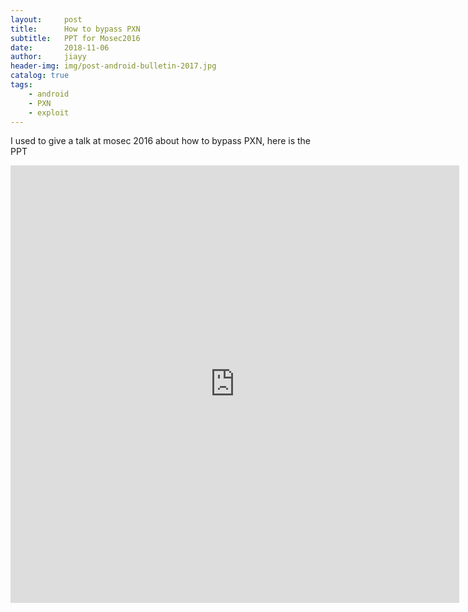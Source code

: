 ```yaml
---
layout:     post
title:      How to bypass PXN
subtitle:   PPT for Mosec2016
date:       2018-11-06
author:     jiayy
header-img: img/post-android-bulletin-2017.jpg
catalog: true
tags:
    - android
    - PXN 
    - exploit
---
```


I used to give a talk at mosec 2016 about how to bypass PXN, here is the PPT

<iframe src="http://docs.google.com/gview?url=https://github.com/jiayy/android_vuln_poc-exp/blob/master/mosec-2016/Advanced%20Android%20Root%EF%BC%9AHow%20To%20Bypass%20PXN.ppt&embedded=true" style="width:718px; height:700px;" frameborder="0"></iframe>

